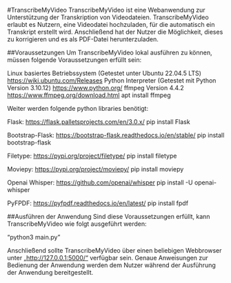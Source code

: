 #TranscribeMyVideo
TranscribeMyVideo ist eine Webanwendung zur Unterstützung der Transkription von Videodateien. TranscribeMyVideo erlaubt es Nutzern, eine Videodatei hochzuladen, für die automatisch ein Transkript erstellt wird. Anschließend hat der Nutzer die Möglichkeit, dieses zu korrigieren und es als PDF-Datei herunterzuladen.

##Voraussetzungen
Um TranscribeMyVideo lokal ausführen zu können, müssen folgende Voraussetzungen erfüllt sein:

Linux basiertes Betriebssystem (Getestet unter Ubuntu 22.04.5 LTS) https://wiki.ubuntu.com/Releases
Python Interpreter (Getestet mit Python Version 3.10.12)
https://www.python.org/
ffmpeg Version 4.4.2
https://www.ffmpeg.org/download.html
apt install ffmpeg 

Weiter werden folgende python libraries benötigt: 

Flask: https://flask.palletsprojects.com/en/3.0.x/
pip install Flask

Bootstrap-Flask: https://bootstrap-flask.readthedocs.io/en/stable/
pip install bootstrap-flask

Filetype: https://pypi.org/project/filetype/
pip install filetype

Moviepy: https://pypi.org/project/moviepy/
pip install moviepy

Openai Whisper: https://github.com/openai/whisper
pip install -U openai-whisper

PyFPDF: https://pyfpdf.readthedocs.io/en/latest/
pip install fpdf

##Ausführen der Anwendung
Sind diese Voraussetzungen erfüllt, kann TranscribeMyVideo wie folgt ausgeführt werden:

“python3 <Pfad zum Anwendungsverzeichnis>main.py”

Anschließend sollte TranscribeMyVideo über einen beliebigen Webbrowser unter „http://127.0.0.1:5000/“ verfügbar sein. Genaue Anweisungen zur Bedienung der Anwendung werden dem Nutzer während der Ausführung der Anwendung bereitgestellt.
